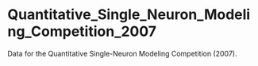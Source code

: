 # Quantitative_Single_Neuron_Modeling_Competition_2007
Data for the Quantitative Single-Neuron Modeling Competition (2007).
